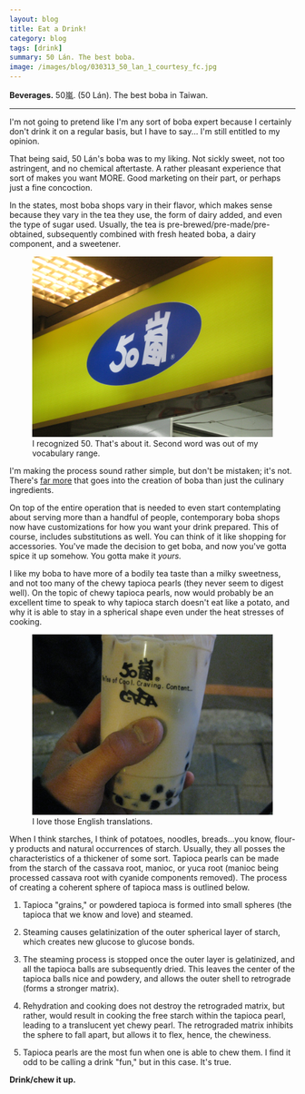 ```yaml
---
layout: blog
title: Eat a Drink!
category: blog
tags: [drink]  
summary: 50 Lán. The best boba.  
image: /images/blog/030313_50_lan_1_courtesy_fc.jpg
---
```


**Beverages.** 50嵐. (50 Lán). The best boba in Taiwan.

---

I'm not going to pretend like I'm any sort of boba expert because I certainly don't drink it on a regular basis, but I have to say... I'm still entitled to my opinion.

That being said, 50 Lán's boba was to my liking. Not sickly sweet, not too astringent, and no chemical aftertaste. A rather pleasant experience that sort of makes you want MORE. Good marketing on their part, or perhaps just a fine concoction.

In the states, most boba shops vary in their flavor, which makes sense because they vary in the tea they use, the form of dairy added, and even the type of sugar used. Usually, the tea is pre-brewed/pre-made/pre-obtained, subsequently combined with fresh heated boba, a dairy component, and a sweetener.

<figure>
    <img src="/images/blog/030313_50_lan_1_courtesy_fc.jpg"></img>
    <figcaption>I recognized 50. That's about it. Second word was out of my vocabulary range.</figcaption>
</figure>

I'm making the process sound rather simple, but don't be mistaken; it's not. There's [far more](http://www.bubbleteasupply.com/?page=faqs.html) that goes into the creation of boba than just the culinary ingredients.

On top of the entire operation that is needed to even start contemplating about serving more than a handful of people, contemporary boba shops now have customizations for how you want your drink prepared. This of course, includes substitutions as well. You can think of it like shopping for accessories. You've made the decision to get boba, and now you've gotta spice it up somehow. You gotta make it *yours.*

I like my boba to have more of a bodily tea taste than a milky sweetness, and not too many of the chewy tapioca pearls (they never seem to digest well). On the topic of chewy tapioca pearls, now would probably be an excellent time to speak to why tapioca starch doesn't eat like a potato, and why it is able to stay in a spherical shape even under the heat stresses of cooking.

<figure>
    <img src="/images/blog/030313_50_lan_2_courtesy_fc.jpg"></img>
    <figcaption>I love those English translations.</figcaption>
</figure>

When I think starches, I think of potatoes, noodles, breads...you know, flour-y products and natural occurrences of starch. Usually, they all posses the characteristics of a thickener of some sort. Tapioca pearls can be made from the starch of the cassava root, manioc, or yuca root (manioc being processed cassava root with cyanide components removed). The process of creating a coherent sphere of tapioca mass is outlined below.

1. Tapioca "grains," or powdered tapioca is formed into small spheres (the tapioca that we know and love) and steamed.

2. Steaming causes gelatinization of the outer spherical layer of starch, which creates new glucose to glucose bonds.

3. The steaming process is stopped once the outer layer is gelatinized, and all the tapioca balls are subsequently dried. This leaves the center of the tapioca balls nice and powdery, and allows the outer shell to retrograde (forms a stronger matrix).

4. Rehydration and cooking does not destroy the retrograded matrix, but rather, would result in cooking the free starch within the tapioca pearl, leading to a translucent yet chewy pearl. The retrograded matrix inhibits the sphere to fall apart, but allows it to flex, hence, the chewiness.

5. Tapioca pearls are the most fun when one is able to chew them. I find it odd to be calling a drink "fun," but in this case. It's true.

**Drink/chew it up.**
